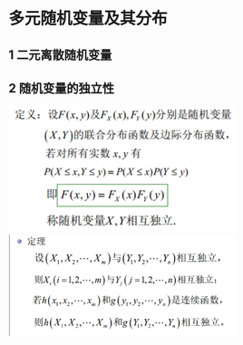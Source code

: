# 多元随机变量及其分布
## 1 二元离散随机变量

## 2 随机变量的独立性

<img src="assets/Chapter3/file-20241031101328418.png" width=400>


<img src="assets/Chapter3/file-20241031103653396.png" width=400>
